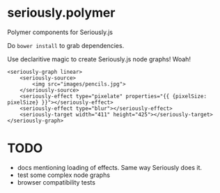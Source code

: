 # seriously.polymer
Polymer components for Seriously.js


Do `bower install` to grab dependencies.


Use declaritive magic to create Seriously.js node graphs! Woah!

```
<seriously-graph linear>
	<seriously-source>
		<img src="images/pencils.jpg">
	</seriously-source>
	<seriously-effect type="pixelate" properties="{{ {pixelSize: pixelSize} }}"></seriously-effect>
	<seriously-effect type="blur"></seriously-effect>
	<seriously-target width="411" height="425"></seriously-target>
</seriously-graph>

```


TODO
=====

- docs mentioning loading of effects. Same way Seriously does it.
- test some complex node graphs
- browser compatibility tests